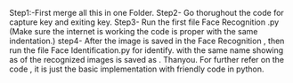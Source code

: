 Step1:-First merge all this in one Folder.
Step2- Go thorughout the code for capture key and exiting key.
Step3- Run the first file Face Recognition .py (Make sure the internet is working the code is proper with the same indentation.)
step4- After the image is saved in the Face Recognition , then run the file Face Identification.py for identify. with the same name showing as of the recognized images is saved as .
Thanyou. 
For further refer on the code , it is just the basic implementation with friendly code in python.
